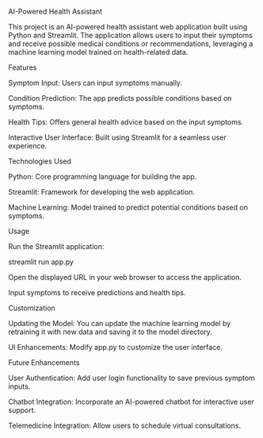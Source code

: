 AI-Powered Health Assistant

This project is an AI-powered health assistant web application built using Python and Streamlit. The application allows users to input their symptoms and receive possible medical conditions or recommendations, leveraging a machine learning model trained on health-related data.

Features

Symptom Input: Users can input symptoms manually.

Condition Prediction: The app predicts possible conditions based on symptoms.

Health Tips: Offers general health advice based on the input symptoms.

Interactive User Interface: Built using Streamlit for a seamless user experience.

Technologies Used

Python: Core programming language for building the app.

Streamlit: Framework for developing the web application.

Machine Learning: Model trained to predict potential conditions based on symptoms.

Usage

Run the Streamlit application:

streamlit run app.py

Open the displayed URL in your web browser to access the application.

Input symptoms to receive predictions and health tips.

Customization

Updating the Model: You can update the machine learning model by retraining it with new data and saving it to the model directory.

UI Enhancements: Modify app.py to customize the user interface.

Future Enhancements

User Authentication: Add user login functionality to save previous symptom inputs.

Chatbot Integration: Incorporate an AI-powered chatbot for interactive user support.

Telemedicine Integration: Allow users to schedule virtual consultations.

